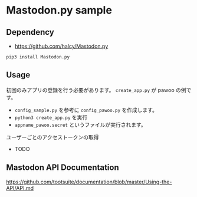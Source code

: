 # Mastodon.py sample

## Dependency

- https://github.com/halcy/Mastodon.py

```
pip3 install Mastodon.py
```

## Usage

初回のみアプリの登録を行う必要があります。
`create_app.py` が pawoo の例です。

- `config_sample.py` を参考に `config_pawoo.py` を作成します。
- `python3 create_app.py` を実行
- `appname_pawoo.secret` というファイルが実行されます。

ユーザーごとのアクセストークンの取得

- TODO

## Mastodon API Documentation

https://github.com/tootsuite/documentation/blob/master/Using-the-API/API.md
